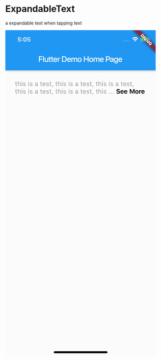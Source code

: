 
# ExpandableText
 a expandable text when tapping text

![](https://github.com/HSTsou/ExpandableText/blob/master/simulator.gif)
